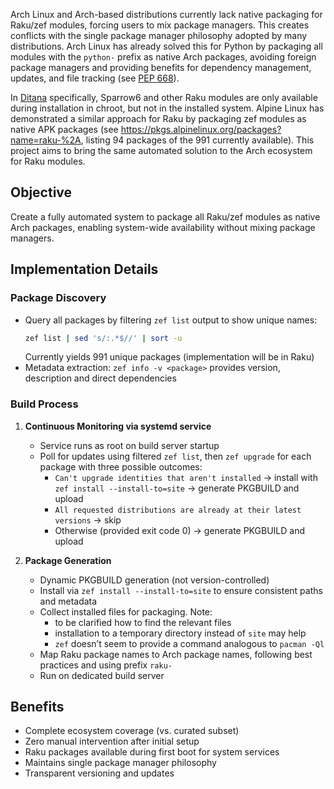 Arch Linux and Arch-based distributions currently lack native packaging for Raku/zef modules, forcing users to mix package managers. This creates conflicts with the single package manager philosophy adopted by many distributions. Arch Linux has already solved this for Python by packaging all modules with the `python-` prefix as native Arch packages, avoiding foreign package managers and providing benefits for dependency management, updates, and file tracking (see [PEP 668](https://packaging.python.org/en/latest/specifications/externally-managed-environments/)).

In [Ditana](https://github.com/acrion/ditana) specifically, Sparrow6 and other Raku modules are only available during installation in chroot, but not in the installed system. Alpine Linux has demonstrated a similar approach for Raku by packaging zef modules as native APK packages (see https://pkgs.alpinelinux.org/packages?name=raku-%2A, listing 94 packages of the 991 currently available). This project aims to bring the same automated solution to the Arch ecosystem for Raku modules.

## Objective

Create a fully automated system to package all Raku/zef modules as native Arch packages, enabling system-wide availability without mixing package managers.

## Implementation Details

### Package Discovery
- Query all packages by filtering `zef list` output to show unique names:
  ```bash
  zef list | sed 's/:.*$//' | sort -u
  ```
  Currently yields 991 unique packages (implementation will be in Raku)
- Metadata extraction: `zef info -v <package>` provides version, description and direct dependencies

### Build Process
1. **Continuous Monitoring via systemd service**
   - Service runs as root on build server startup
   - Poll for updates using filtered `zef list`, then `zef upgrade` for each package with three possible outcomes:
     - `Can't upgrade identities that aren't installed` → install with `zef install --install-to=site` → generate PKGBUILD and upload
     - `All requested distributions are already at their latest versions` → skip
     - Otherwise (provided exit code 0) → generate PKGBUILD and upload

2. **Package Generation**
   - Dynamic PKGBUILD generation (not version-controlled)
   - Install via `zef install --install-to=site` to ensure consistent paths and metadata
   - Collect installed files for packaging. Note:
     - to be clarified how to find the relevant files
     - installation to a temporary directory instead of `site` may help
     - `zef` doesn’t seem to provide a command analogous to `pacman -Ql`
   - Map Raku package names to Arch package names, following best practices and using prefix `raku-`
   - Run on dedicated build server

## Benefits
- Complete ecosystem coverage (vs. curated subset)
- Zero manual intervention after initial setup
- Raku packages available during first boot for system services
- Maintains single package manager philosophy
- Transparent versioning and updates
